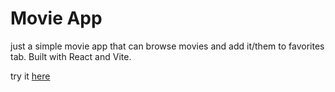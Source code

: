 # Movie App

just a simple movie app that can browse movies and add it/them to favorites tab. Built with React and Vite.

try it [here](https://zaialamm.github.io/movie-app/)


